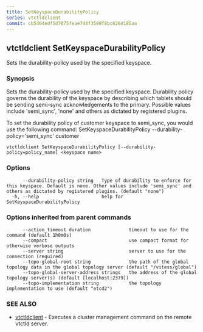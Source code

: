 ```yaml
---
title: SetKeyspaceDurabilityPolicy
series: vtctldclient
commit: cb5464edf5d7075feae744f3580f8bc626d185aa
---
```

## vtctldclient SetKeyspaceDurabilityPolicy

Sets the durability-policy used by the specified keyspace.

### Synopsis

Sets the durability-policy used by the specified keyspace. 
Durability policy governs the durability of the keyspace by describing which tablets should be sending semi-sync acknowledgements to the primary.
Possible values include 'semi_sync', 'none' and others as dictated by registered plugins.

To set the durability policy of customer keyspace to semi_sync, you would use the following command:
SetKeyspaceDurabilityPolicy --durability-policy='semi_sync' customer

```
vtctldclient SetKeyspaceDurabilityPolicy [--durability-policy=policy_name] <keyspace name>
```

### Options

```
      --durability-policy string   Type of durability to enforce for this keyspace. Default is none. Other values include 'semi_sync' and others as dictated by registered plugins. (default "none")
  -h, --help                       help for SetKeyspaceDurabilityPolicy
```

### Options inherited from parent commands

```
      --action_timeout duration              timeout to use for the command (default 1h0m0s)
      --compact                              use compact format for otherwise verbose outputs
      --server string                        server to use for the connection (required)
      --topo-global-root string              the path of the global topology data in the global topology server (default "/vitess/global")
      --topo-global-server-address strings   the address of the global topology server(s) (default [localhost:2379])
      --topo-implementation string           the topology implementation to use (default "etcd2")
```

### SEE ALSO

* [vtctldclient](../)	 - Executes a cluster management command on the remote vtctld server.

